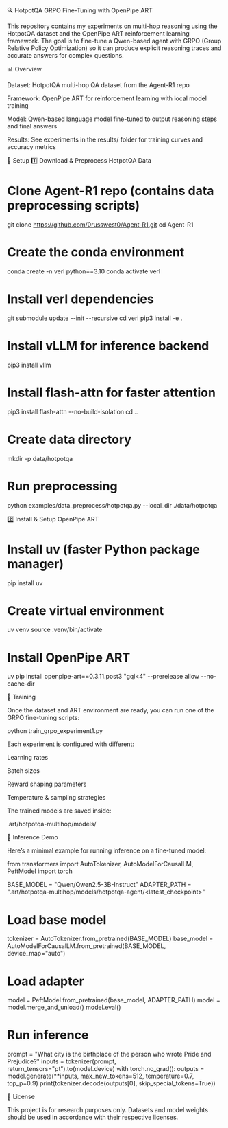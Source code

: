 🔍 HotpotQA GRPO Fine-Tuning with OpenPipe ART

This repository contains my experiments on multi-hop reasoning using the HotpotQA dataset and the OpenPipe ART reinforcement learning framework.
The goal is to fine-tune a Qwen-based agent with GRPO (Group Relative Policy Optimization) so it can produce explicit reasoning traces and accurate answers for complex questions.

📊 Overview

Dataset: HotpotQA multi-hop QA dataset from the Agent-R1 repo

Framework: OpenPipe ART for reinforcement learning with local model training

Model: Qwen-based language model fine-tuned to output <think> reasoning steps and <answer> final answers

Results: See experiments in the results/ folder for training curves and accuracy metrics

📂 Setup
1️⃣ Download & Preprocess HotpotQA Data
# Clone Agent-R1 repo (contains data preprocessing scripts)
git clone https://github.com/0russwest0/Agent-R1.git
cd Agent-R1

# Create the conda environment
conda create -n verl python==3.10
conda activate verl

# Install verl dependencies
git submodule update --init --recursive
cd verl
pip3 install -e .

# Install vLLM for inference backend
pip3 install vllm

# Install flash-attn for faster attention
pip3 install flash-attn --no-build-isolation
cd ..

# Create data directory
mkdir -p data/hotpotqa

# Run preprocessing
python examples/data_preprocess/hotpotqa.py --local_dir ./data/hotpotqa

2️⃣ Install & Setup OpenPipe ART
# Install uv (faster Python package manager)
pip install uv

# Create virtual environment
uv venv
source .venv/bin/activate

# Install OpenPipe ART
uv pip install openpipe-art==0.3.11.post3 "gql<4" --prerelease allow --no-cache-dir

🚀 Training

Once the dataset and ART environment are ready, you can run one of the GRPO fine-tuning scripts:

python train_grpo_experiment1.py


Each experiment is configured with different:

Learning rates

Batch sizes

Reward shaping parameters

Temperature & sampling strategies

The trained models are saved inside:

.art/hotpotqa-multihop/models/

💬 Inference Demo

Here’s a minimal example for running inference on a fine-tuned model:

from transformers import AutoTokenizer, AutoModelForCausalLM, PeftModel
import torch

BASE_MODEL = "Qwen/Qwen2.5-3B-Instruct"
ADAPTER_PATH = ".art/hotpotqa-multihop/models/hotpotqa-agent/<latest_checkpoint>"

# Load base model
tokenizer = AutoTokenizer.from_pretrained(BASE_MODEL)
base_model = AutoModelForCausalLM.from_pretrained(BASE_MODEL, device_map="auto")

# Load adapter
model = PeftModel.from_pretrained(base_model, ADAPTER_PATH)
model = model.merge_and_unload()
model.eval()

# Run inference
prompt = "What city is the birthplace of the person who wrote Pride and Prejudice?"
inputs = tokenizer(prompt, return_tensors="pt").to(model.device)
with torch.no_grad():
    outputs = model.generate(**inputs, max_new_tokens=512, temperature=0.7, top_p=0.9)
print(tokenizer.decode(outputs[0], skip_special_tokens=True))

📜 License

This project is for research purposes only.
Datasets and model weights should be used in accordance with their respective licenses.

